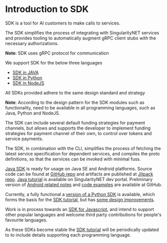 # Introduction to SDK

SDK is a tool for AI customers to make calls to services.

The SDK simplifies the process of integrating with SingularityNET services and
provides tooling to automatically augment gRPC client stubs with the necessary
authorizations.

**Note**:  SDK uses gRPC protocol for communication 


We support SDK for the below three languages 

- [SDK in JAVA](/docs/products/DecentralizedAIPlatform/SDK/sdk-java/)
- [SDK in Python](/docs/products/DecentralizedAIPlatform/SDK/sdk-python-tutorial/)
- [SDK in NodeJS](/docs/products/DecentralizedAIPlatform/SDK/nodejs-sdk/)


All SDKs provided adhere to the same design standard and strategy

**Note**:  According  to the design pattern for the  SDK modules such as
functionality, need to be available in all programming languages, such as Java,
Python and NodeJS. 

The SDK can include several default funding strategies for payment channels,
but allows and supports the developer to implement funding strategies for
payment channel of their own, to control over tokens and service payments.

The SDK, in combination with the CLI, simplifies the process of fetching the
latest service specification for dependent services, and compiles the proto
definitions, so that the services can be invoked with minimal fuss.

[Java SDK](https://github.com/singnet/snet-sdk-java) is ready for usage on Java
SE and Android platforms. Source code can be found at [GitHub
repo](https://github.com/singnet/snet-sdk-java) and artifacts are published at
[Jitpack repo](https://jitpack.io/#singnet/snet-sdk-java). [Java
tutorial](/docs/products/AIMarketplace/Forcomers/Platform-workshops/java/) is available on
SingularityNET dev portal. Preliminary version of [Android related
notes](https://github.com/singnet/snet-sdk-java/tree/master/plugin/gradle) and
[code examples](https://github.com/singnet/snet-sdk-java/tree/master/example)
are available at GitHub.

Currently, a fully functional a [version of a Python
SDK](https://github.com/singnet/snet-sdk-python) is available, which forms the
basis for the [SDK tutorial](/docs/products/DecentralizedAIPlatform/SDK/sdk-python-tutorial/), but has  [some design improvements](https://github.com/singnet/snet-sdk-python/issues/16).

Work is in process towards an [SDK for
Javascript](https://github.com/singnet/snet-sdk-js), and intend to support
other popular languages and welcome third party contributions for people's
favourite languages.

As these SDKs become stable the [SDK tutorial](/docs/products/DecentralizedAIPlatform/SDK/sdk-tutorial/) will be
periodically updated to to include details supporting each programming
language.
